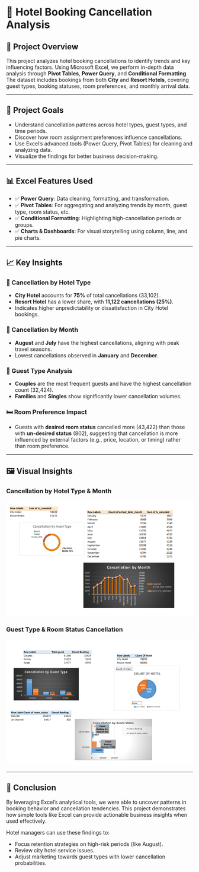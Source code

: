 # 🏨 Hotel Booking Cancellation Analysis

## 📌 Project Overview

This project analyzes hotel booking cancellations to identify trends and key influencing factors. Using Microsoft Excel, we perform in-depth data analysis through **Pivot Tables**, **Power Query**, and **Conditional Formatting**. The dataset includes bookings from both **City** and **Resort Hotels**, covering guest types, booking statuses, room preferences, and monthly arrival data.

---

## 🎯 Project Goals

- Understand cancellation patterns across hotel types, guest types, and time periods.
- Discover how room assignment preferences influence cancellations.
- Use Excel’s advanced tools (Power Query, Pivot Tables) for cleaning and analyzing data.
- Visualize the findings for better business decision-making.

---

## 📊 Excel Features Used

- ✅ **Power Query**: Data cleaning, formatting, and transformation.
- ✅ **Pivot Tables**: For aggregating and analyzing trends by month, guest type, room status, etc.
- ✅ **Conditional Formatting**: Highlighting high-cancellation periods or groups.
- ✅ **Charts & Dashboards**: For visual storytelling using column, line, and pie charts.

---

## 📈 Key Insights

### 🏨 Cancellation by Hotel Type
- **City Hotel** accounts for **75%** of total cancellations (33,102).
- **Resort Hotel** has a lower share, with **11,122 cancellations (25%)**.
- Indicates higher unpredictability or dissatisfaction in City Hotel bookings.

### 📅 Cancellation by Month
- **August** and **July** have the highest cancellations, aligning with peak travel seasons.
- Lowest cancellations observed in **January** and **December**.

### 👥 Guest Type Analysis
- **Couples** are the most frequent guests and have the highest cancellation count (32,424).
- **Families** and **Singles** show significantly lower cancellation volumes.

### 🛏️ Room Preference Impact
- Guests with **desired room status** cancelled more (43,422) than those with **un-desired status** (802), suggesting that cancellation is more influenced by external factors (e.g., price, location, or timing) rather than room preference.

---

## 🖼️ Visual Insights

### Cancellation by Hotel Type & Month
![Hotel Cancellation](Hotel-%20Cancellation.PNG)

### Guest Type & Room Status Cancellation
![Hotel Cancellation 2](Hotel-Cancellation%202.PNG)

---

## 🧠 Conclusion

By leveraging Excel’s analytical tools, we were able to uncover patterns in booking behavior and cancellation tendencies. This project demonstrates how simple tools like Excel can provide actionable business insights when used effectively.

Hotel managers can use these findings to:
- Focus retention strategies on high-risk periods (like August).
- Review city hotel service issues.
- Adjust marketing towards guest types with lower cancellation probabilities.

